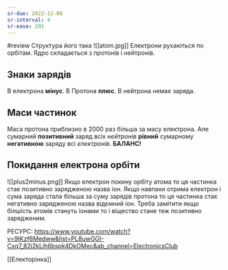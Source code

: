 ```yaml
---
sr-due: 2022-12-08
sr-interval: 4
sr-ease: 291
---
```


#review
Структура його така
![[atom.jpg]]
Електрони рухаються по орбітам.
Ядро складається з протонів і нейтронів.
## Знаки зарядів
В електрона **мінус**.
В Протона **плюс**.
В нейтрона немає заряда.
## Маси частинок
Маса протона приблизно в 2000 раз більша за масу електрона.
Але сумарний **позитивний** заряд всіх _нейтронів_ **рівний** сумарному **негативною** заряду всі _електронів_.
**БАЛАНС!** 
## Покидання електрона орбіти
![[plus2minus.png]]
Якщо електрон покину орбіту атома то ця частинка стає позитивно зарядженою назва іон. Якщо навпаки отрима електрон і сума заряда стала більша за суму зарядів протона то ця частинка стає негативно зарядженою назва відємний іон.
Треба замітити якщо білшість атомів стануть іонами то і віщество стане теж позитивно зарядженим.

РЕСУРС: https://www.youtube.com/watch?v=9IKzf6Medww&list=PL8uwGGI-Cxq7_82j2kLih6bspk4DkOMec&ab_channel=ElectronicsClub

[[Електорінка]]